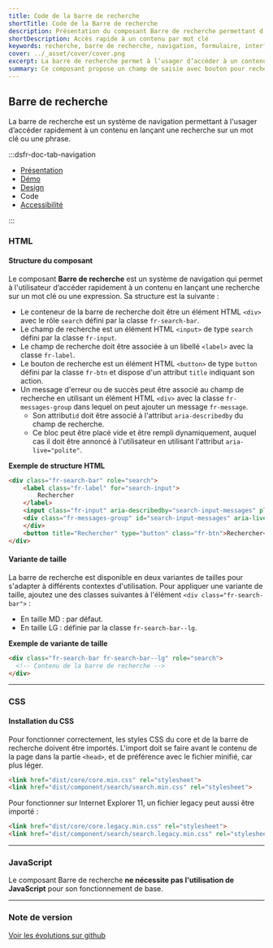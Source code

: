 ```yaml
---
title: Code de la barre de recherche
shortTitle: Code de la Barre de recherche
description: Présentation du composant Barre de recherche permettant d’accéder rapidement à un contenu via un mot clé ou une phrase.
shortDescription: Accès rapide à un contenu par mot clé
keywords: recherche, barre de recherche, navigation, formulaire, interface, DSFR, accessibilité, moteur de recherche
cover: ../_asset/cover/cover.png
excerpt: La barre de recherche permet à l’usager d’accéder à un contenu ciblé en saisissant un mot clé ou une phrase. Elle peut être globale ou contextuelle selon l’usage.
summary: Ce composant propose un champ de saisie avec bouton pour rechercher un contenu spécifique au sein d’un site ou d’un bloc fonctionnel. Elle s’intègre idéalement à l’en-tête pour un usage global ou dans une section précise pour des recherches contextuelles. Le composant suit des recommandations strictes en matière d’accessibilité, de largeur minimale, de rédaction des libellés et ne permet pas de personnalisation graphique.
---
```


## Barre de recherche

La barre de recherche est un système de navigation permettant à l'usager d’accéder rapidement à un contenu en lançant une recherche sur un mot clé ou une phrase.

:::dsfr-doc-tab-navigation

- [Présentation](../index.md)
- [Démo](../demo/index.md)
- [Design](../design/index.md)
- Code
- [Accessibilité](../accessibility/index.md)

:::

### HTML

#### Structure du composant

Le composant **Barre de recherche** est un système de navigation qui permet à l'utilisateur d’accéder rapidement à un contenu en lançant une recherche sur un mot clé ou une expression.
Sa structure est la suivante :

- Le conteneur de la barre de recherche doit être un élément HTML `<div>` avec le rôle `search` défini par la classe `fr-search-bar`.
- Le champ de recherche est un élément HTML `<input>` de type `search` défini par la classe `fr-input`.
- Le champ de recherche doit être associée à un libellé `<label>` avec la classe `fr-label`.
- Le bouton de recherche est un élément HTML `<button>` de type `button` défini par la classe `fr-btn` et dispose d'un attribut `title` indiquant son action.
- Un message d'erreur ou de succès peut être associé au champ de recherche en utilisant un élément HTML `<div>` avec la classe `fr-messages-group` dans lequel on peut ajouter un message `fr-message`.
  - Son attribut`id` doit être associé à l'attribut `aria-describedby` du champ de recherche.
  - Ce bloc peut être placé vide et être rempli dynamiquement, auquel cas il doit être annoncé à l'utilisateur en utilisant l'attribut `aria-live="polite"`.

**Exemple de structure HTML**

```HTML
<div class="fr-search-bar" role="search">
    <label class="fr-label" for="search-input">
        Rechercher
    </label>
    <input class="fr-input" aria-describedby="search-input-messages" placeholder="Rechercher" id="search-input" type="search">
    <div class="fr-messages-group" id="search-input-messages" aria-live="polite">
    </div>
    <button title="Rechercher" type="button" class="fr-btn">Rechercher</button>
</div>
```

#### Variante de taille

La barre de recherche est disponible en deux variantes de tailles pour s'adapter à différents contextes d'utilisation.
Pour appliquer une variante de taille, ajoutez une des classes suivantes à l'élément `<div class="fr-search-bar">` :

- En taille MD : par défaut.
- En taille LG : définie par la classe `fr-search-bar--lg`.

**Exemple de variante de taille**

```HTML
<div class="fr-search-bar fr-search-bar--lg" role="search">
  <!-- Contenu de la barre de recherche -->
</div>
```

---

### CSS

#### Installation du CSS

Pour fonctionner correctement, les styles CSS du core et de la barre de recherche doivent être importés.
L'import doit se faire avant le contenu de la page dans la partie `<head>`, et de préférence avec le fichier minifié, car plus léger.

```HTML
<link href="dist/core/core.min.css" rel="stylesheet">
<link href="dist/component/search/search.min.css" rel="stylesheet">
```

Pour fonctionner sur Internet Explorer 11, un fichier legacy peut aussi être importé :

```HTML
<link href="dist/core/core.legacy.min.css" rel="stylesheet">
<link href="dist/component/search/search.legacy.min.css" rel="stylesheet">
```

---

### JavaScript

Le composant Barre de recherche **ne nécessite pas l'utilisation de JavaScript** pour son fonctionnement de base.

---

### Note de version

[Voir les évolutions sur github](https://github.com/GouvernementFR/dsfr/pulls?q=is%3Apr+is%3Aclosed+is%3Amerged+search+)
